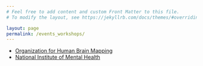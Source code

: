 ```yaml
---
# Feel free to add content and custom Front Matter to this file.
# To modify the layout, see https://jekyllrb.com/docs/themes/#overriding-theme-defaults

layout: page
permalink: /events_workshops/
---
```


* [Organization for Human Brain Mapping](https://www.humanbrainmapping.org/i4a/pages/index.cfm?pageid=1/)
* [National Institute of Mental Health](https://www.nimh.nih.gov/)
